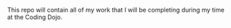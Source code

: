 This repo will contain all of my work that I will be completing during my time at the Coding Dojo. 
